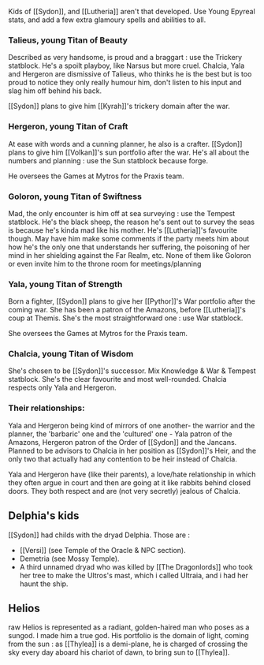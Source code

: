 Kids of [[Sydon]], and [[Lutheria]] aren't that developed.
Use Young Epyreal stats, and add a few extra glamoury spells and abilities to all.

### Talieus, young Titan of Beauty
Described as very handsome, is proud and a braggart : use the Trickery statblock. He's a spoilt playboy, like Narsus but more cruel. Chalcia, Yala and Hergeron are dismissive of Talieus, who thinks he is the best but is too proud to notice they only really humour him, don't listen to his input and slag him off behind his back.

[[Sydon]] plans to give him [[Kyrah]]'s trickery domain after the war.

### Hergeron, young Titan of Craft
At ease with words and a cunning planner, he also is a crafter. [[Sydon]] plans to give him [[Volkan]]'s sun portfolio after the war. He's all about the numbers and planning : use the Sun statblock because forge.

He oversees the Games at Mytros for the Praxis team.

### Goloron, young Titan of Swiftness
Mad, the only encounter is him off at sea surveying : use the Tempest statblock. He's the black sheep, the reason he's sent out to survey the seas is because he's kinda mad like his mother. He's [[Lutheria]]'s favourite though. May have him make some comments if the party meets him about how he's the only one that understands her suffering, the poisoning of her mind in her shielding against the Far Realm, etc. None of them like Goloron or even invite him to the throne room for meetings/planning

### Yala, young Titan of Strength
Born a fighter, [[Sydon]] plans to give her [[Pythor]]'s War portfolio after the coming war. She has been a patron of the Amazons, before [[Lutheria]]'s coup at Themis. She's the most straightforward one : use War statblock.

She oversees the Games at Mytros for the Praxis team.

### Chalcia, young Titan of Wisdom
She's chosen to be [[Sydon]]'s successor. Mix Knowledge & War & Tempest statblock. She's the clear favourite and most well-rounded. Chalcia respects only Yala and Hergeron.

### Their relationships:
Yala and Hergeron being kind of mirrors of one another- the warrior and the planner, the 'barbaric' one and the 'cultured' one - Yala patron of the Amazons, Hergeron patron of the Order of [[Sydon]] and the Jancans. Planned to be advisors to Chalcia in her position as [[Sydon]]'s Heir, and the only two that actually had any contention to be heir instead of Chalcia.

Yala and Hergeron have (like their parents), a love/hate relationship in which they often argue in court and then are going at it like rabbits behind closed doors. They both respect and are (not very secretly) jealous of Chalcia.

## Delphia's kids
[[Sydon]] had childs with the dryad Delphia. Those are :

- [[Versi]] (see Temple of the Oracle & NPC section).
- Demetria (see Mossy Temple).
- A third unnamed dryad who was killed by [[The Dragonlords]] who took her tree to make the Ultros's mast, which i called Ultraia, and i had her haunt the ship.

## Helios
raw Helios is represented as a radiant, golden-haired man who poses as a sungod. I made him a true god. His portfolio is the domain of light, coming from the sun : as [[Thylea]] is a demi-plane, he is charged of crossing the sky every day aboard his chariot of dawn, to bring sun to [[Thylea]].
